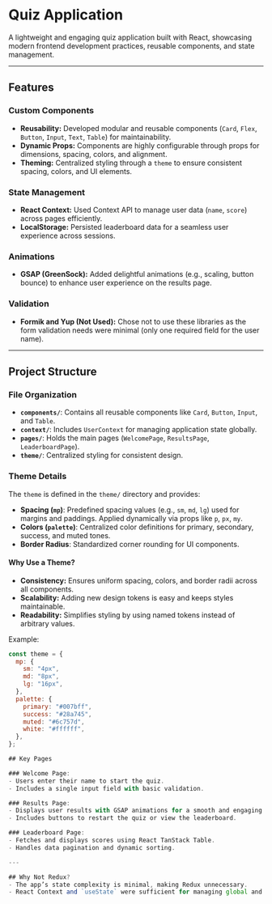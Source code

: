 # Quiz Application

A lightweight and engaging quiz application built with React, showcasing modern frontend development practices, reusable components, and state management.

---

## Features

### Custom Components
- **Reusability:** Developed modular and reusable components (`Card`, `Flex`, `Button`, `Input`, `Text`, `Table`) for maintainability.
- **Dynamic Props:** Components are highly configurable through props for dimensions, spacing, colors, and alignment.
- **Theming:** Centralized styling through a `theme` to ensure consistent spacing, colors, and UI elements.

### State Management
- **React Context:** Used Context API to manage user data (`name`, `score`) across pages efficiently.
- **LocalStorage:** Persisted leaderboard data for a seamless user experience across sessions.

### Animations
- **GSAP (GreenSock):** Added delightful animations (e.g., scaling, button bounce) to enhance user experience on the results page.

### Validation
- **Formik and Yup (Not Used):** Chose not to use these libraries as the form validation needs were minimal (only one required field for the user name).

---

## Project Structure

### File Organization
- **`components/`**: Contains all reusable components like `Card`, `Button`, `Input`, and `Table`.
- **`context/`**: Includes `UserContext` for managing application state globally.
- **`pages/`**: Holds the main pages (`WelcomePage`, `ResultsPage`, `LeaderboardPage`).
- **`theme/`**: Centralized styling for consistent design.

### Theme Details
The `theme` is defined in the `theme/` directory and provides:
- **Spacing (`mp`)**: Predefined spacing values (e.g., `sm`, `md`, `lg`) used for margins and paddings. Applied dynamically via props like `p`, `px`, `my`.
- **Colors (`palette`)**: Centralized color definitions for primary, secondary, success, and muted tones.
- **Border Radius**: Standardized corner rounding for UI components.

#### Why Use a Theme?
- **Consistency:** Ensures uniform spacing, colors, and border radii across all components.
- **Scalability:** Adding new design tokens is easy and keeps styles maintainable.
- **Readability:** Simplifies styling by using named tokens instead of arbitrary values.

Example:
```javascript
const theme = {
  mp: {
    sm: "4px",
    md: "8px",
    lg: "16px",
  },
  palette: {
    primary: "#007bff",
    success: "#28a745",
    muted: "#6c757d",
    white: "#ffffff",
  },
};

## Key Pages

### Welcome Page:
- Users enter their name to start the quiz.
- Includes a single input field with basic validation.

### Results Page:
- Displays user results with GSAP animations for a smooth and engaging experience.
- Includes buttons to restart the quiz or view the leaderboard.

### Leaderboard Page:
- Fetches and displays scores using React TanStack Table.
- Handles data pagination and dynamic sorting.

---

## Why Not Redux?
- The app’s state complexity is minimal, making Redux unnecessary.
- React Context and `useState` were sufficient for managing global and local state efficiently.
